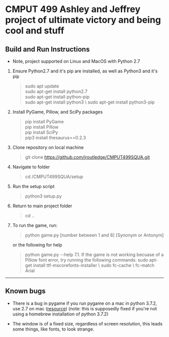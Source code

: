 # CMPUT 499 Ashley and Jeffrey project of ultimate victory and being cool and stuff

## Build and Run Instructions 

* Note, project supported on Linux and MacOS with Python 2.7
1. Ensure Python2.7 and it's pip are installed, as well as Python3 and it's pip 
    > sudo apt update \
    sudo apt-get install python2.7 \
    sudo apt-get install python-pip \
    sudo apt-get install python3 \ 
    sudo apt-get install python3-pip
2. Install PyGame, Pillow, and SciPy packages 
    > pip install PyGame \
    pip install Pillow \
    pip install SciPy \
    pip3 install thesaurus==0.2.3 
3. Clone repository on local machine 
    > git clone https://github.com/jroutledge/CMPUT499SQUA.git
4. Navigate to folder 
    > cd <path to folder>/CMPUT499SQUA/setup
5. Run the setup script  
    > python3 setup.py
6. Return to main project folder
    > cd ..
7. To run the game, run:
    > python game.py [number between 1 and 8] [Synonym or Antonym]
    
    or the following for help 
    
    > python game.py --help
7.1. If the game is not working becuase of a Pillow font error, try running the following commands:
    > sudo apt-get install ttf-mscorefonts-installer \ 
    sudo fc-cache \ 
    fc-match Arial

---

## Known bugs

* There is a bug in pygame if you run pygame on a mac in python 3.7.2, use 2.7 on mac ([resource](https://www.python.org/downloads/mac-osx/)) (note: this is supposedly fixed if you're not using a homebrew installation of python 3.7.2)

* The window is of a fixed size, regardless of screen resolution, this leads some things, like fonts, to look strange.
